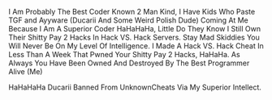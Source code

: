 I Am Probably The Best Coder Known 2 Man Kind, I Have Kids Who Paste TGF and Ayyware (Ducarii And Some Weird Polish Dude) Coming At Me Because I Am A Superior Coder HaHaHaHa, Little Do They Know I Still Own Their Shitty Pay 2 Hacks In Hack VS. Hack Servers. Stay Mad Skiddies You Will Never Be On My Level Of Intelligence. I Made A Hack VS. Hack Cheat In Less Than A Week That Pwned Your Shitty Pay 2 Hacks, HaHaHa. As Always You Have Been Owned And Destroyed By The Best Programmer Alive (Me)


HaHaHaHa Ducarii Banned From UnknownCheats Via My Superior Intellect.
